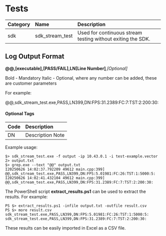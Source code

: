 # Tests

| Category | Name | Description |
|:---------|:-----|:------------|
|sdk | sdk_stream_test | Used for continuous stream testing without exiting the SDK. |

## Log Output Format

**@@,[executable],[PASS/FAIL],LN[Line Number]***,[Optional]*

Bold - Mandatory
Italic - Optional, where any number can be added, these are customer parameters

For example:

@@,sdk_stream_test.exe,PASS,LN399,DN:FPS:31.2389:FC:7:TST:2:200:30:

#### Optional Tags
| Code | Description |
|:-----|:------------|
|DN | Description Note |

Example usage:
```
$> sdk_stream_test.exe -f output -ip 10.43.0.1 -i test-example.vector 2> output.txt
$> grep.exe --text "@@" output.txt
I20250626 14:02:37.792209 49612 main.cpp:399] @@,sdk_stream_test.exe,PASS,LN399,DN:FPS:5.01981:FC:26:TST:1:5000:5:
I20250626 14:02:41.432104 49612 main.cpp:399] @@,sdk_stream_test.exe,PASS,LN399,DN:FPS:31.2389:FC:7:TST:2:200:30:
```

The PowerShell script **extract_results.ps1** can be used to extract the results. For example:

```
PS $> extract_results.ps1 -infile output.txt -outfile result.csv
PS $> more result.csv
sdk_stream_test.exe,PASS,LN399,DN:FPS:5.01981:FC:26:TST:1:5000:5:
sdk_stream_test.exe,PASS,LN399,DN:FPS:31.2389:FC:7:TST:2:200:30:
```
These results can be easily imported in Excel as a CSV file.
